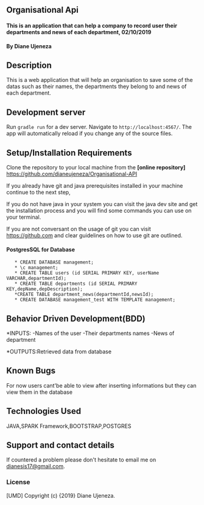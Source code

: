 ## Organisational Api
#### This is an application that can help a company to record user their departments and news of each department, 02/10/2019
#### By Diane Ujeneza
## Description
This is a web application that will help an organisation to save some of the datas such as their names, the departments they belong to and news 
of each department.
## Development server

Run `gradle run` for a dev server. Navigate to `http://localhost:4567/`. The app will automatically reload if you change any of the source files.
## Setup/Installation Requirements
Clone the repository to your local machine from the **[online repository]**
https://github.com/dianeujeneza/Organisational-API

If you already have git and java prerequisites installed in your machine continue to the next step,

If you do not have java in your system you can visit the java dev site and get the installation process and you will find some commands you can use on your terminal.

If you are not conversant on the usage of git you can visit https://github.com and clear guidelines on how to use git are outlined.

#### PostgresSQL for Database
       * CREATE DATABASE management;
       * \c management;
       * CREATE TABLE users (id SERIAL PRIMARY KEY, userName VARCHAR,departmentId);
       * CREATE TABLE departments (id SERIAL PRIMARY KEY,depName,depDescription);
       *CREATE TABLE department_news(departmentId,newsId);
       * CREATE DATABASE management_test WITH TEMPLATE management;

## Behavior Driven Development(BDD)

*INPUTS: -Names of the user
         -Their departments names
         -News of department
       
*OUTPUTS:Retrieved data from database
## Known Bugs
For now users cant'be able to view after inserting informations but they can view them in the database
## Technologies Used
JAVA,SPARK Framework,BOOTSTRAP,POSTGRES
## Support and contact details
If countered a problem please don't hesitate to email me on dianesis17@gmail.com.
### License
[UMD]
Copyright (c) {2019} Diane Ujeneza.